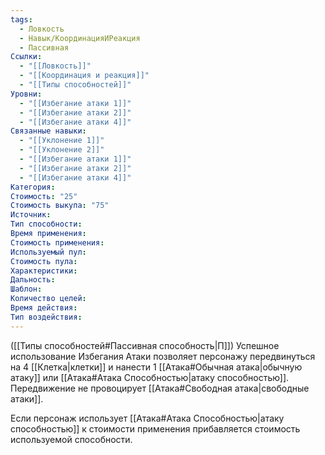```yaml
---
tags:
  - Ловкость
  - Навык/КоординацияИРеакция
  - Пассивная
Ссылки:
  - "[[Ловкость]]"
  - "[[Координация и реакция]]"
  - "[[Типы способностей]]"
Уровни:
  - "[[Избегание атаки 1]]"
  - "[[Избегание атаки 2]]"
  - "[[Избегание атаки 4]]"
Связанные навыки:
  - "[[Уклонение 1]]"
  - "[[Уклонение 2]]"
  - "[[Избегание атаки 1]]"
  - "[[Избегание атаки 2]]"
  - "[[Избегание атаки 4]]"
Категория: 
Стоимость: "25"
Стоимость выкупа: "75"
Источник:
Тип способности:
Время применения:
Стоимость применения:
Используемый пул:
Стоимость пула:
Характеристики:
Дальность:
Шаблон:
Количество целей:
Время действия:
Тип воздействия:
---
```

([[Типы способностей#Пассивная способность|П]]) Успешное использование Избегания Атаки позволяет персонажу передвинуться на 4 [[Клетка|клетки]] и нанести 1  [[Атака#Обычная атака|обычную атаку]] или [[Атака#Атака Способностью|атаку способностью]]. Передвижение не провоцирует [[Атака#Свободная атака|свободные атаки]].

Если персонаж использует [[Атака#Атака Способностью|атаку способностью]] к стоимости применения прибавляется стоимость используемой способности.